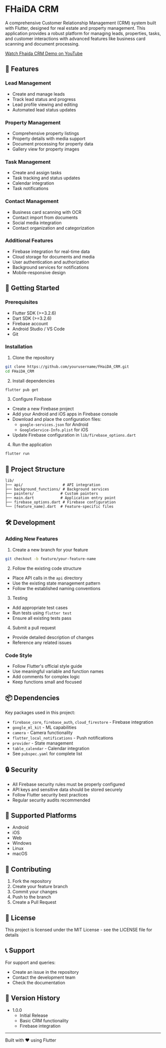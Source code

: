 # FHaiDA CRM

A comprehensive Customer Relationship Management (CRM) system built with Flutter, designed for real estate and property management. This application provides a robust platform for managing leads, properties, tasks, and customer interactions with advanced features like business card scanning and document processing.


[Watch Fhaida CRM Demo on YouTube](https://www.youtube.com/watch?v=o9TSi1aqADM)

## 🌟 Features

### Lead Management
- Create and manage leads
- Track lead status and progress
- Lead profile viewing and editing
- Automated lead status updates

### Property Management
- Comprehensive property listings
- Property details with media support
- Document processing for property data
- Gallery view for property images

### Task Management
- Create and assign tasks
- Task tracking and status updates
- Calendar integration
- Task notifications

### Contact Management
- Business card scanning with OCR
- Contact import from documents
- Social media integration
- Contact organization and categorization

### Additional Features
- Firebase integration for real-time data
- Cloud storage for documents and media
- User authentication and authorization
- Background services for notifications
- Mobile-responsive design




## 🚀 Getting Started

### Prerequisites
- Flutter SDK (>=3.2.6)
- Dart SDK (>=3.2.6)
- Firebase account
- Android Studio / VS Code
- Git

### Installation

1. Clone the repository
```bash
git clone https://github.com/yourusername/FHaiDA_CRM.git
cd FHaiDA_CRM
```

2. Install dependencies
```bash
flutter pub get
```

3. Configure Firebase
- Create a new Firebase project
- Add your Android and iOS apps in Firebase console
- Download and place the configuration files:
  - `google-services.json` for Android
  - `GoogleService-Info.plist` for iOS
- Update Firebase configuration in `lib/firebase_options.dart`

4. Run the application
```bash
flutter run
```

## 📁 Project Structure

```
lib/
├── api/                  # API integration
├── background_functions/ # Background services
├── painters/            # Custom painters
├── main.dart            # Application entry point
├── firebase_options.dart # Firebase configuration
└── [feature_name].dart  # Feature-specific files
```

## 🛠️ Development

### Adding New Features

1. Create a new branch for your feature
```bash
git checkout -b feature/your-feature-name
```

2. Follow the existing code structure
- Place API calls in the `api` directory
- Use the existing state management pattern
- Follow the established naming conventions

3. Testing
- Add appropriate test cases
- Run tests using `flutter test`
- Ensure all existing tests pass

4. Submit a pull request
- Provide detailed description of changes
- Reference any related issues

### Code Style

- Follow Flutter's official style guide
- Use meaningful variable and function names
- Add comments for complex logic
- Keep functions small and focused

## 📦 Dependencies

Key packages used in this project:
- `firebase_core`, `firebase_auth`, `cloud_firestore` - Firebase integration
- `google_ml_kit` - ML capabilities
- `camera` - Camera functionality
- `flutter_local_notifications` - Push notifications
- `provider` - State management
- `table_calendar` - Calendar integration
- See `pubspec.yaml` for complete list

## 🔒 Security

- All Firebase security rules must be properly configured
- API keys and sensitive data should be stored securely
- Follow Flutter security best practices
- Regular security audits recommended

## 📱 Supported Platforms

- Android
- iOS
- Web
- Windows
- Linux
- macOS

## 🤝 Contributing

1. Fork the repository
2. Create your feature branch
3. Commit your changes
4. Push to the branch
5. Create a Pull Request

## 📄 License

This project is licensed under the MIT License - see the LICENSE file for details

## 📞 Support

For support and queries:
- Create an issue in the repository
- Contact the development team
- Check the documentation

## 🔄 Version History

- 1.0.0
  - Initial Release
  - Basic CRM functionality
  - Firebase integration

---

Built with ❤️ using Flutter
